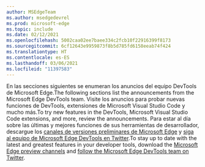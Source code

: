 ```yaml
---
author: MSEdgeTeam
ms.author: msedgedevrel
ms.prod: microsoft-edge
ms.topic: include
ms.date: 02/12/2021
ms.openlocfilehash: 5002caa02ee7baee334c2fcb10f22916399f8173
ms.sourcegitcommit: 6cf12643e9959873f8b5d785fd6158eeab74f424
ms.translationtype: HT
ms.contentlocale: es-ES
ms.lasthandoff: 03/06/2021
ms.locfileid: "11397583"
---
```

<span data-ttu-id="e453f-101">En las secciones siguientes se enumeran los anuncios del equipo DevTools de Microsoft Edge.</span><span class="sxs-lookup"><span data-stu-id="e453f-101">The following sections list the announcements from the Microsoft Edge DevTools team.</span></span>  <span data-ttu-id="e453f-102">Visite los anuncios para probar nuevas funciones de DevTools, extensiones de Microsoft Visual Studio Code y mucho más.</span><span class="sxs-lookup"><span data-stu-id="e453f-102">To try new features in the DevTools, Microsoft Visual Studio Code extensions, and more, review the announcements.</span></span>  <span data-ttu-id="e453f-103">Para estar al día sobre las últimas y mejores funciones de sus herramientas de desarrollador, descargue los [canales de versiones preliminares de Microsoft Edge][MicrosoftEdgePreviewChannels] y [siga al equipo de Microsoft Edge DevTools en Twitter][EdgeDevToolsTwitterAccount].</span><span class="sxs-lookup"><span data-stu-id="e453f-103">To stay up to date with the latest and greatest features in your developer tools, download the [Microsoft Edge preview channels][MicrosoftEdgePreviewChannels] and [follow the Microsoft Edge DevTools team on Twitter][EdgeDevToolsTwitterAccount].</span></span>

<!-- links -->  

[MicrosoftEdgePreviewChannels]: https://www.microsoftedgeinsider.com/download "Canales de versiones preliminares de Microsoft Edge"  

[EdgeDevToolsTwitterAccount]: https://twitter.com/EdgeDevTools "Cuenta de Twitter de @EdgeDevTools"  

